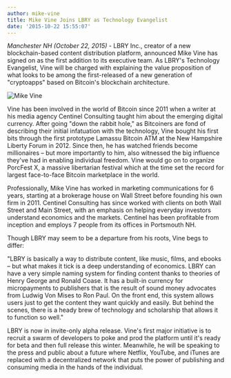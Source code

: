 ```yaml
---
author: mike-vine
title: Mike Vine Joins LBRY as Technology Evangelist
date: '2015-10-22 15:55:07'
---
```


*Manchester NH (October 22, 2015)* - LBRY Inc., creator of a new blockchain-based content distribution platform, announced Mike Vine has signed on as the first addition to its executive team. As LBRY's Technology Evangelist, Vine will be charged with explaining the value proposition of what looks to be among the first-released of a new generation of "cryptoapps" based on Bitcoin's blockchain architecture.

![Mike Vine](https://spee.ch/@move:b/SY0Th7W.jpg)

Vine has been involved in the world of Bitcoin since 2011 when a writer at his media agency Centinel Consulting taught him about the emerging digital currency. After going "down the rabbit hole," as Bitcoiners are fond of describing their initial infatuation with the technology, Vine bought his first bits through the first prototype Lamassu Bitcoin ATM at the New Hampshire Liberty Forum in 2012. Since then, he has watched friends become millionaires – but more importantly to him, also witnessed the big influence they've had in enabling individual freedom. Vine would go on to organize PorcFest X, a massive libertarian festival which at the time set the record for largest face-to-face Bitcoin marketplace in the world.

Professionally, Mike Vine has worked in marketing communications for 6 years, starting at a brokerage house on Wall Street before founding his own firm in 2011. Centinel Consulting has since worked with clients on both Wall Street and Main Street, with an emphasis on helping everyday investors understand economics and the markets. Centinel has been profitable from inception and employs 7 people from its offices in Portsmouth NH.

Though LBRY may seem to be a departure from his roots, Vine begs to differ:

"LBRY is basically a way to distribute content, like music, films, and ebooks – but what makes it tick is a deep understanding of economics. LBRY can have a very simple naming system for finding content thanks to theories of Henry George and Ronald Coase. It has a built-in currency for micropayments to publishers that is the result of sound money advocates from Ludwig Von Mises to Ron Paul. On the front end, this system allows users just to get the content they want quickly and easily. But behind the scenes, there is a heady brew of technology and scholarship that allows it to function so well."

LBRY is now in invite-only alpha release. Vine's first major initiative is to recruit a swarm of developers to poke and prod the platform until it's ready for beta and then full release this winter. Meanwhile, he will be speaking to the press and public about a future where Netflix, YouTube, and iTunes are replaced with a decentralized network that puts the power of publishing and consuming media in the hands of the individual.

